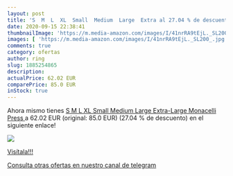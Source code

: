 ```yaml
---
layout: post
title: 'S  M  L  XL  Small  Medium  Large  Extra al 27.04 % de descuento'
date: 2020-09-15 22:38:41
thumbnailImage: 'https://m.media-amazon.com/images/I/41nrRA9tEjL._SL200_.jpg'
images: [ 'https://m.media-amazon.com/images/I/41nrRA9tEjL._SL200_.jpg' ]
comments: true
category: ofertas
author: ring
slug: 1885254865
description:
actualPrice: 62.02 EUR
comparePrice: 85.0 EUR
inStock: true
---
```


Ahora mismo tienes [S  M  L  XL  Small  Medium  Large  Extra-Large   Monacelli Press ](https://www.amazon.com/dp/1885254865/?tag=redken08-20) a 62.02 EUR (original: 85.0 EUR) (27.04 %  de descuento) en el siguiente enlace!

[![](https://m.media-amazon.com/images/I/41nrRA9tEjL._SL200_.jpg)](https://www.amazon.com/dp/1885254865/?tag=redken08-20)

[Visítala!!!](https://www.amazon.com/dp/1885254865/?tag=redken08-20)

[Consulta otras ofertas en nuestro canal de telegram](https://t.me/s/ofertas25)
